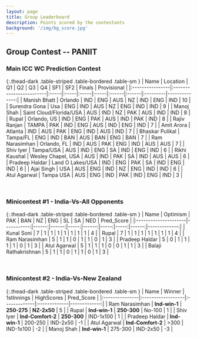```yaml
---
layout: page
title: Group Leaderboard
description: Points scored by the contestants
background: '/img/bg_score.jpg'
---
```


## Group Contest -- PANIIT


### Main ICC WC Prediction Contest


{:.thead-dark .table-striped .table-bordered .table-sm }
| Name            | Location                | Q1   | Q2   | Q3   | Q4   | SF1   | SF2   | Finals   |   Provisional |
|:----------------|:------------------------|:-----|:-----|:-----|:-----|:------|:------|:---------|--------------:|
| Manish Bhatt    | Orlando                 | IND  | ENG  | AUS  | NZ   | IND   | ENG   | IND      |            10 |
| Surendra Gona   | Usa                     | ENG  | IND  | AUS  | NZ   | ENG   | IND   | IND      |             9 |
| Manoj  Shah     | Saint Cloud/Florida/USA | AUS  | IND  | NZ   | PAK  | AUS   | IND   | IND      |             8 |
| Rupal           | Orlando, US             | IND  | ENG  | PAK  | AUS  | IND   | PAK   | IND      |             8 |
| Rajiv Ranjan    | TAMPA                   | PAK  | IND  | ENG  | AUS  | IND   | ENG   | IND      |             7 |
| Amit Arora      | Atlanta                 | IND  | AUS  | PAK  | ENG  | IND   | AUS   | IND      |             7 |
| Bhaskar Pulikal | Tampa/FL                | ENG  | IND  | BAN  | AUS  | BAN   | ENG   | BAN      |             7 |
| Ram Narasimhan  | Orlando, FL             | IND  | AUS  | PAK  | ENG  | IND   | AUS   | AUS      |             7 |
| Shiv Iyer       | Tampa/USA               | AUS  | IND  | ENG  | SA   | IND   | ENG   | IND      |             6 |
| Rikhi Kaushal   | Wesley Chapel, USA      | AUS  | IND  | PAK  | SA   | IND   | AUS   | AUS      |             6 |
| Pradeep Haldar  | Land O Lakes/USA        | IND  | ENG  | PAK  | SA   | IND   | ENG   | IND      |             6 |
| Ajai Singh      | USA                     | AUS  | ENG  | IND  | NZ   | ENG   | IND   | IND      |             6 |
| Atul Agarwal    | Tampa USA               | AUS  | ENG  | IND  | PAK  | IND   | ENG   | IND      |             3 |

 <br>


### Minicontest #1 - India-Vs-All Opponents


{:.thead-dark .table-striped .table-bordered .table-sm }
| Name                 |   Optimism |   PAK |   BAN |   NZ |   ENG |   SL |   SA |   NED |   Pred_Score |
|:---------------------|-----------:|------:|------:|-----:|------:|-----:|-----:|------:|-------------:|
| Kunal Soni           |          7 |     1 |     1 |    1 |     1 |    1 |    1 |     1 |            4 |
| Rupal                |          7 |     1 |     1 |    1 |     1 |    1 |    1 |     1 |            4 |
| Ram Narasimhan       |          5 |     1 |     1 |    0 |     1 |    1 |    0 |     1 |            3 |
| Pradeep Haldar       |          5 |     0 |     1 |    1 |     1 |    1 |    0 |     1 |            3 |
| Atul Agarwal         |          5 |     1 |     1 |    1 |     0 |    0 |    1 |     1 |            3 |
| Balaji Rathakrishnan |          5 |     1 |     1 |    0 |     1 |    1 |    0 |     1 |            3 |

<br>

### Minicontest #2 - India-Vs-New Zealand


{:.thead-dark .table-striped .table-bordered .table-sm }
| Name           | Winner            | 1stInnings   | HighScores   |   Pred_Score |
|:---------------|:------------------|:-------------|:-------------|-------------:|
| Ram Narasimhan | **Ind-win-1**     | **250-275**  | **NZ-2x50**  |            5 |
| Rupal          | **Ind-win-1**     | **250-300**  | No-100       |            1 |
| Shiv Iyer      | **Ind-Comfort-2** | **250-300**  | IND-1x100    |            1 |
| Pradeep Haldar | **Ind-win-1**     | 200-250      | IND-2x50     |           -1 |
| Atul Agarwal   | **Ind-Comfort-2** | >300         | IND-1x100    |           -2 |
| Manoj  Shah    | **Ind-win-1**     | 275-300      | IND-2x50     |           -3 |

<br>
